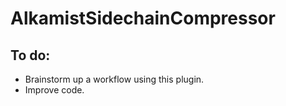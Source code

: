 # AlkamistSidechainCompressor

To do:
-
- Brainstorm up a workflow using this plugin.
- Improve code.